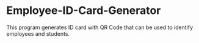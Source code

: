 # Employee-ID-Card-Generator
This program generates ID card with QR Code that can be used to identify employees and students.
